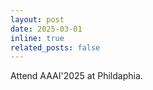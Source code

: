 ```yaml
---
layout: post
date: 2025-03-01 
inline: true
related_posts: false
---
```


Attend AAAI'2025 at Phildaphia. 

